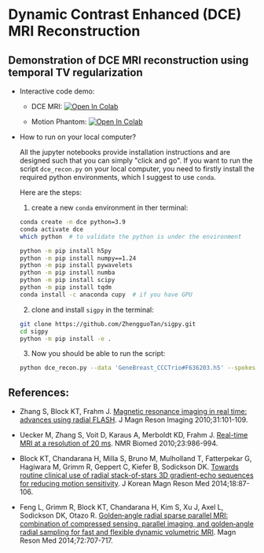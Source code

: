 # Dynamic Contrast Enhanced (DCE) MRI Reconstruction

## Demonstration of DCE MRI reconstruction using temporal TV regularization

* Interactive code demo:

    * DCE MRI: [![Open In Colab](https://colab.research.google.com/assets/colab-badge.svg)](https://colab.research.google.com/github/ZhengguoTan/demo_dce_recon/blob/main/demo_dce_sim_recon_temptv.ipynb)

    * Motion Phantom: [![Open In Colab](https://colab.research.google.com/assets/colab-badge.svg)](https://colab.research.google.com/github/ZhengguoTan/demo_dce_recon/blob/main/demo_motion_phantom.ipynb)


* How to run on your local computer?

    All the jupyter notebooks provide installation instructions and are designed such that you can simply "click and go". If you want to run the script `dce_recon.py` on your local computer, you need to firstly install the required python environments, which I suggest to use `conda`.

    Here are the steps:

    1. create a new `conda` environment in ther terminal:

    ```bash
    conda create -n dce python=3.9
    conda activate dce
    which python  # to validate the python is under the environment
    ```

    ```bash
    python -m pip install h5py
    python -m pip install numpy==1.24
    python -m pip install pywavelets
    python -m pip install numba
    python -m pip install scipy
    python -m pip install tqdm
    conda install -c anaconda cupy  # if you have GPU
    ```

    2. clone and install `sigpy` in the terminal:

    ```bash
    git clone https://github.com/ZhengguoTan/sigpy.git
    cd sigpy
    python -m pip install -e .
    ```

    3. Now you should be able to run the script:

    ```bash
    python dce_recon.py --data 'GeneBreast_CCCTrio#F636203.h5' --spokes_per_frame 12 --slice_idx 96 --slice_inc 1
    ```

## References:

* Zhang S, Block KT, Frahm J. [Magnetic resonance imaging in real time: advances using radial FLASH](https://doi.org/10.1002/jmri.21987). J Magn Reson Imaging 2010;31:101-109.

* Uecker M, Zhang S, Voit D, Karaus A, Merboldt KD, Frahm J. [Real-time MRI at a resolution of 20 ms](https://doi.org/10.1002/nbm.1585). NMR Biomed 2010;23:986-994.

* Block KT, Chandarana H, Milla S, Bruno M, Mulholland T, Fatterpekar G, Hagiwara M, Grimm R, Geppert C, Kiefer B, Sodickson DK. [Towards routine clinical use of radial stack-of-stars 3D gradient-echo sequences for reducing motion sensitivity](https://doi.org/10.13104/jksmrm.2014.18.2.87). J Korean Magn Reson Med 2014;18:87-106.

* Feng L, Grimm R, Block KT, Chandarana H, Kim S, Xu J, Axel L, Sodickson DK, Otazo R. [Golden‐angle radial sparse parallel MRI: combination of compressed sensing, parallel imaging, and golden‐angle radial sampling for fast and flexible dynamic volumetric MRI](https://doi.org/10.1002/mrm.24980). Magn Reson Med 2014;72:707-717.
